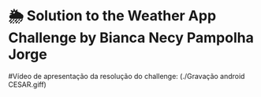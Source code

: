 # 🌦️ Solution to the Weather App Challenge by Bianca Necy Pampolha Jorge


#Vídeo de apresentação da resolução do challenge:
(./Gravação android CESAR.giff)
